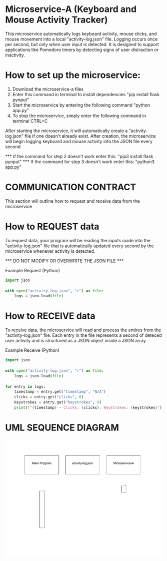 # Microservice-A (Keyboard and Mouse Activity Tracker)

This microservice automatically logs keyboard activity, mouse clicks, and mouse movement into a local "activity-log.json" file. Logging occurs once per second, but only when user input is detected. It is designed to support applications like Pomodoro timers by detecting signs of user distraction or inactivity.



# How to set up the microservice:
1. Download the microservice-a files
2. Enter this command in terminal to install dependencies "pip install flask pynput"
3. Start the microservice by entering the following command "python app.py"
4. To stop the microservice, simply enter the following command in terminal CTRL+C 

After starting the microservice, it will automatically create a "activity-log.json" file if one doesn't already exist. After creation, the microservice will begin logging keyboard and mouse activity into the JSON file every second

*** If the command for step 2 doesn't work enter this: "pip3 install flask pynput"
*** If the command for step 3 doesn't work enter this: "python3 app.py"


# COMMUNICATION CONTRACT
This section will outline how to request and receive data from the microservice


# How to REQUEST data
To request data, your program will be reading the inputs made into
the "activity-log.json" file that is automatically updated every second by the microservice whenever activity is detected.

*** DO NOT MODIFY OR OVERWRITE THE JSON FILE ***

Example Request (Python)
```python
import json

with open("activity-log.json", "r") as file:
    logs = json.load(file)
```

# How to RECEIVE data
To receive data, the microservice will read and process the entires from the
"activity-log.json" file. Each entry in the file represents a second of deteced
user activity and is structured as a JSON object inside a JSON array.

Example Receive (Python)
```python
import json

with open("activity-log.json", "r") as file:
    logs = json.load(file)

for entry in logs:
    timestamp = entry.get("timestamp", "N/A")
    clicks = entry.get("clicks", 0)
    keystrokes = entry.get("keystrokes", 0)
    print(f"{timestamp} — Clicks: {clicks}, Keystrokes: {keystrokes}")
```

# UML SEQUENCE DIAGRAM
![UML Sequence Diagram](uml-sequence.png)
